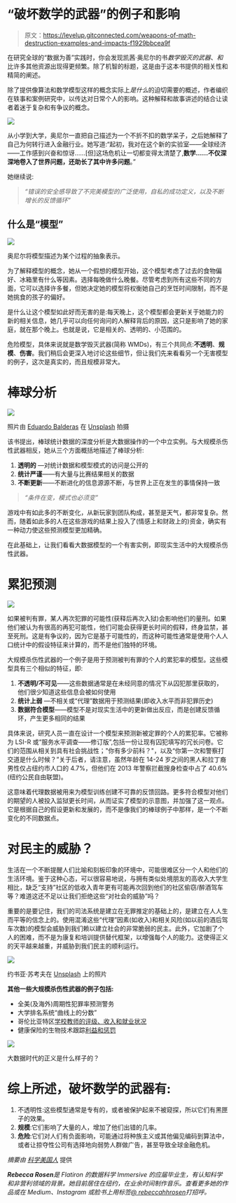 # “破坏数学的武器”的例子和影响

> 原文：<https://levelup.gitconnected.com/weapons-of-math-destruction-examples-and-impacts-f1929bbcea9f>

在研究全球的“数据为善”实践时，你会发现凯茜·奥尼尔的书*数学毁灭的武器*、*和*比许多其他资源出现得更频繁。除了机智的标题，这是由于这本书提供的相关性和精简的阐述。

除了提供像算法和数学模型这样的概念实际上*是什么*的迫切需要的概述，作者编织在轶事和案例研究中，以传达对日常个人的影响。这种解释和故事讲述的结合让读者着迷于复杂和有争议的概念。

![](img/06afdd34d64e72c5376d4e2a705d4b0c.png)

从小学到大学，奥尼尔一直把自己描述为一个不折不扣的数学呆子，之后她解释了自己为何转行进入金融行业。她写道:“起初，我对在这个新的实验室——全球经济——工作感到兴奋和惊讶……[但]这场危机让一切都变得太清楚了,**数学……不仅深深地卷入了世界问题，还助长了其中许多问题**。”

她继续说:

> *“错误的安全感导致了不完美模型的广泛使用，自私的成功定义，以及不断增长的反馈循环”*

## 什么是“模型”

![](img/5bfa7b200424699dead09b0cc525d67b.png)

奥尼尔将模型描述为某个过程的抽象表示。

为了解释模型的概念，她从一个假想的模型开始，这个模型考虑了过去的食物偏好、冰箱里有什么等因素。选择每晚做什么晚餐。尽管考虑到所有这些不同的方面，它可以选择许多餐，但她决定她的模型将权衡她自己的烹饪时间限制，而不是她挑食的孩子的偏好。

是什么让这个模型如此好而无害的是:每天晚上，这个模型都会更新关于她能力的新的相关信息，她几乎可以向任何询问的人解释背后的原因，这只是影响了她的家庭，就在那个晚上。也就是说，它是相关的、透明的、小范围的。

危险模型，具体来说就是数学毁灭武器(简称 WMDs)，有三个共同点:**不透明**、**规模**、**伤害**。我们稍后会更深入地讨论这些细节，但让我们先来看看另一个无害模型的例子，这次是真实的，而且规模非常大。

# 棒球分析

![](img/568dd7f052d4dcd7419dae83ceb3fa32.png)

照片由 [Eduardo Balderas](https://unsplash.com/@eduardobal?utm_source=medium&utm_medium=referral) 在 [Unsplash](https://unsplash.com?utm_source=medium&utm_medium=referral) 拍摄

该书提出，棒球统计数据的深度分析是大数据操作的一个中立实例。与大规模杀伤性武器相反，她从三个方面概括地描述了棒球分析:

1.  **透明的** —对统计数据和模型模式的访问是公开的
2.  **统计严谨**——有大量与比赛结果相关的数据
3.  **不断更新**——不断进化的信息源源不断，与世界上正在发生的事情保持一致

> *“条件在变，模式也必须变”*

游戏中有如此多的不断变化，从新玩家到团队构成，甚至是天气，都非常复杂。然而，随着如此多的人在这些游戏的结果上投入了(情感上和财政上的)资金，确实有一种动力使这些预测模型更加精确。

在此基础上，让我们看看大数据模型的一个有害实例，即现实生活中的大规模杀伤性武器。

# 累犯预测

![](img/0c90744f86479faf8dd3637fdc1c7d93.png)

如果被判有罪，某人再次犯罪的可能性(获释后再次入狱)会影响他们的量刑。如果他们被认为有很高的再犯可能性，他们可能会获得更长时间的假释，终身监禁，甚至死刑。这是有争议的，因为它是基于可能性的，而这种可能性通常是使用个人人口统计中的假设特征来计算的，而不是他们独特的环境。

大规模杀伤性武器的一个例子是用于预测被判有罪的个人的累犯率的模型。这些模型具有三个相似的特征，即:

1.  **不透明/不可见**——这些数据通常是在未经同意的情况下从囚犯那里获取的，他们很少知道这些信息会被如何使用
2.  **统计上弱** —不相关或“代理”数据用于预测结果(即收入水平而非犯罪历史)
3.  **数据符合模型**——模型不是对现实生活中的更新做出反应，而是创建反馈循环，产生更多相同的结果

具体来说，研究人员一直在设计一个模型来预测新被定罪的个人的累犯率。它被称为 LSI-R 或“服务水平调查——修订版”,包括一份让现有囚犯填写的冗长问卷。它们的范围从相关到具有社会挑战性；"你有多少前科？"，以及“你第一次和警察打交道是什么时候？”关于后者，请注意，虽然年龄在 14-24 岁之间的黑人和拉丁裔男性仅占纽约市人口的 4.7%，但他们在 2013 年警察拦截搜身检查中占了 40.6%(纽约公民自由联盟)。

这意味着代理数据被用来为模型训练创建不可靠的反馈回路。更多符合模型对他们的期望的人被投入监狱更长时间，从而证实了模型的示意图，并加强了这一观点。它是根据自己的假设更新和发展的，而不是像我们的棒球例子中那样，是一个不断变化的不同数据点。

# 对民主的威胁？

生活在一个不断提醒人们比喻和刻板印象的环境中，可能很难区分一个人和他们的生活环境。鉴于这种心态，可以很容易地说，与拥有类似处境朋友的高收入大学生相比，缺乏“支持”社区的低收入青年更有可能再次回到他们的社区偷窃/醉酒驾车等？难道这还不足以让我们拒绝这些“对社会的威胁”吗？

重要的是要记住，我们的司法系统是建立在无罪推定的基础上的，是建立在人人生而平等的信念上的。使用混淆这些“代理”因素(如收入)和相关风险(如以前的酒后驾车次数)的模型会威胁到我们赖以建立社会的非常脆弱的民主。此外，它加剧了个人的困难，而不是为康复和培训提供替代框架，以增强每个人的能力。这使得正义的天平越来越重，并威胁到我们民主的顺利运行。

![](img/0262e23f21891920e3bcf96d672ea9f1.png)

约书亚·苏考夫在 [Unsplash](https://unsplash.com?utm_source=medium&utm_medium=referral) 上的照片

**其他一些大规模杀伤性武器的例子包括:**

*   全美(及海外)周期性犯罪率预测警务
*   大学排名系统“曲线上的分数”
*   哥伦比亚特区[学校教师的评级、收入和就业状况](https://www.washingtonpost.com/local/education/creative--motivating-and-fired/2012/02/04/gIQAwzZpvR_story.html)
*   健康保险的生物技术跟踪[利益和惩罚](https://www.benefitspro.org/reports/1793-compare-apple-s-employee-health-insurance-and-benefits)

![](img/0bb2af6c27a951e95a11bd8a76ee49fc.png)

大数据时代的正义是什么样子的？

# **综上所述，破坏数学的武器有:**

1.  不透明性:这些模型通常是专有的，或者被保护起来不被窥探，所以它们有黑匣子的效果。
2.  **规模**:它们影响了大量的人，增加了他们出错的几率。
3.  **危险**:它们对人们有负面影响，可能通过将种族主义或其他偏见编码到算法中，或者让掠夺性公司有选择地向弱势人群做广告，甚至导致全球金融危机。

*摘要由* [*科学美国人*](https://blogs.scientificamerican.com/roots-of-unity/review-weapons-of-math-destruction/) 提供

***Rebecca Rosen****是 Flatiron 的数据科学 Immersive 的应届毕业生，有认知科学和非营利领域的背景。她目前居住在纽约，在业余时间制作音乐。查看更多她的作品或在 Medium、Instagram 或脸书上用标签*[*@ rebeccahhrosen*](http://twitter.com/rebeccahhrosen)*打招呼。*